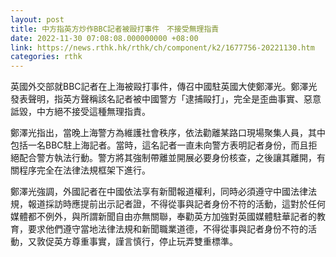 ```yaml
---
layout: post
title: 中方指英方炒作BBC記者被毆打事件　不接受無理指責
date: 2022-11-30 07:08:08.000000000 +08:00
link: https://news.rthk.hk/rthk/ch/component/k2/1677756-20221130.htm
categories: rthk
---
```


英國外交部就BBC記者在上海被毆打事件，傳召中國駐英國大使鄭澤光。鄭澤光發表聲明，指英方聲稱該名記者被中國警方「逮捕毆打」，完全是歪曲事實、惡意詆毀，中方絕不接受這種無理指責。

鄭澤光指出，當晚上海警方為維護社會秩序，依法勸離某路口現場聚集人員，其中包括一名BBC駐上海記者。當時，這名記者一直未向警方表明記者身份，而且拒絕配合警方執法行動。警方將其強制帶離並開展必要身份核查，之後讓其離開，有關程序完全在法律法規框架下進行。

鄭澤光強調，外國記者在中國依法享有新聞報道權利，同時必須遵守中國法律法規，報道採訪時應提前出示記者證，不得從事與記者身份不符的活動，這對於任何媒體都不例外，與所謂新聞自由亦無關聯，奉勸英方加強對英國媒體駐華記者的教育，要求他們遵守當地法律法規和新聞職業道德，不得從事與記者身份不符的活動，又敦促英方尊重事實，謹言慎行，停止玩弄雙重標準。

